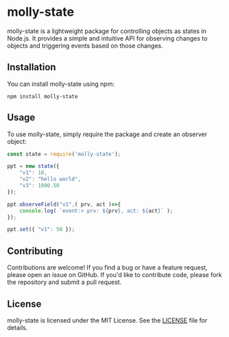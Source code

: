 # molly-state

molly-state is a lightweight package for controlling objects as states in Node.js. It provides a simple and intuitive API for observing changes to objects and triggering events based on those changes.

## Installation

You can install molly-state using npm:

```
npm install molly-state
```

## Usage

To use molly-state, simply require the package and create an observer object:

```javascript
const state = require('molly-state');

ppt = new state({
    "v1": 10,
    "v2": "hello world",
    "v3": 1000.50
});

ppt.observeField("v1",( prv, act )=>{
    console.log( `event:> prv: ${prv}, act: ${act}` );
}); 

ppt.set({ "v1": 50 });
```

## Contributing

Contributions are welcome! If you find a bug or have a feature request, please open an issue on GitHub. If you'd like to contribute code, please fork the repository and submit a pull request.

## License

molly-state is licensed under the MIT License. See the [LICENSE](LICENSE) file for details.